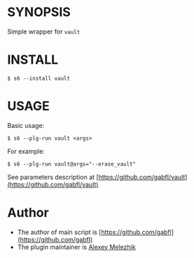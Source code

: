 # SYNOPSIS

Simple wrapper for `vault`


# INSTALL

    $ s6 --install vault

# USAGE

Basic usage:

    $ s6 --plg-run vault <args>

For example:

    $ s6 --plg-run vault@args="--erase_vault"

See parameters description at [https://github.com/gabfl/vault](https://github.com/gabfl/vault)

# Author

* The author of main script is [https://github.com/gabfl](https://github.com/gabfl)
* The plugin maintainer is [Alexey Melezhik](https://github.com/melezhik/)



